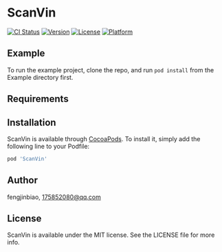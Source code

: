 # ScanVin

[![CI Status](https://img.shields.io/travis/fengjinbiao/ScanVin.svg?style=flat)](https://travis-ci.org/fengjinbiao/ScanVin)
[![Version](https://img.shields.io/cocoapods/v/ScanVin.svg?style=flat)](https://cocoapods.org/pods/ScanVin)
[![License](https://img.shields.io/cocoapods/l/ScanVin.svg?style=flat)](https://cocoapods.org/pods/ScanVin)
[![Platform](https://img.shields.io/cocoapods/p/ScanVin.svg?style=flat)](https://cocoapods.org/pods/ScanVin)

## Example

To run the example project, clone the repo, and run `pod install` from the Example directory first.

## Requirements

## Installation

ScanVin is available through [CocoaPods](https://cocoapods.org). To install
it, simply add the following line to your Podfile:

```ruby
pod 'ScanVin'
```

## Author

fengjinbiao, 175852080@qq.com

## License

ScanVin is available under the MIT license. See the LICENSE file for more info.
